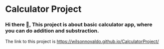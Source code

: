 # Calculator Project

### Hi there 👋, This project is about basic calculator app, where you can do addition and substraction.
The link to this project is https://wilsonnovaldo.github.io/CalculatorProject/





